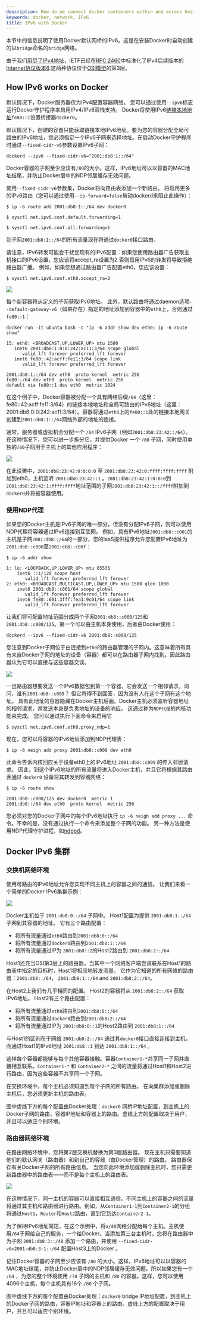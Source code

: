 ```yaml
---
description: How do we connect docker containers within and across hosts ?
keywords: docker, network, IPv6
title: IPv6 with Docker
---
```


本节中的信息说明了使用Docker默认网桥的IPv6。这是在安装Docker时自动创建的以`bridge`命名的`bridge`网络。

由于我们[用尽了IPv4地址](http://en.wikipedia.org/wiki/IPv4_address_exhaustion)，IETF已经在[RFC 2460](http://en.wikipedia.org/wiki/IPv6)中标准化了IPv4后续版本的[Internet协议版本6](http://en.wikipedia.org/wiki/IPv6).这两种协议位于[OSI模型](http://en.wikipedia.org/wiki/OSI_model)的第3层。

## How IPv6 works on Docker

默认情况下，Docker服务器仅为IPv4配置容器网络。 您可以通过使用`--ipv6`标志运行Docker守护程序来启用IPv4/IPv6双栈支持。 Docker将使用IPv6[链接本地地址](http://en.wikipedia.org/wiki/Link-local_address)`fe80::1`设置桥接器`docker0`。

默认情况下，创建的容器只能获取链接本地IPv6地址。要为您的容器分配全局可路由的IPv6地址，您必须指定一个IPv6子网来选择地址。在启动Docker守护程序时通过`--fixed-cidr-v6`参数设置IPv6子网：

```
dockerd --ipv6 --fixed-cidr-v6="2001:db8:1::/64"
```

Docker容器的子网至少应该有`/80`的大小。这样，IPv6地址可以以容器的MAC地址结尾，并防止Docker层中的NDP邻居缓存无效问题。

使用`--fixed-cidr-v6`参数集，Docker将向路由表添加一个新路由。 将启用更多的IPv6路由（您可以通过使用`--ip-forward=false`启动dockerd来阻止此操作）：

```
$ ip -6 route add 2001:db8:1::/64 dev docker0

$ sysctl net.ipv6.conf.default.forwarding=1

$ sysctl net.ipv6.conf.all.forwarding=1
```

到子网`2001:db8:1::/64`的所有流量现在将通过`docker0`接口路由。

请注意，IPv6转发可能会干扰您现有的IPv6配置：如果您使用路由器广告获取主机接口的IPv6设置，您应该将accept_ra设置为2.否则启用IPv6的转发将导致拒绝路由器广播。 例如，如果您想通过路由器广告配置eth0，您应该设置：

```
$ sysctl net.ipv6.conf.eth0.accept_ra=2
```

![](images/ipv6_basic_host_config.svg)

每个新容器将从定义的子网获取IPv6地址。 此外，默认路由将通过daemon选项`--default-gateway-v6`（如果存在）指定的地址添加到容器中的`eth0`上，否则通过`fe80::1`：

```
docker run -it ubuntu bash -c "ip -6 addr show dev eth0; ip -6 route show"

15: eth0: <BROADCAST,UP,LOWER_UP> mtu 1500
   inet6 2001:db8:1:0:0:242:ac11:3/64 scope global
      valid_lft forever preferred_lft forever
   inet6 fe80::42:acff:fe11:3/64 scope link
      valid_lft forever preferred_lft forever

2001:db8:1::/64 dev eth0  proto kernel  metric 256
fe80::/64 dev eth0  proto kernel  metric 256
default via fe80::1 dev eth0  metric 1024
```

在这个例子中，Docker容器被分配一个具有网络后缀`/64`（这里：fe80::42:acff:fe11:3/64）的链接本地地址和全局可路由的IPv6地址（这里：2001:db8:0:0:242:ac11:3/64）。容器将通过`eth0`上的`fe80::1`处的链接本地网关创建到`2001:db8:1::/64`网络外部的地址的连接。

通常，服务器或虚拟机会分配一个 `/64` IPv6子网（例如`2001:db8:23:42::/64`）。 在这种情况下，您可以进一步拆分它，并提供Docker 一个 `/80` 子网，同时使用单独的`/80`子网用于主机上的其他应用程序：

![](images/ipv6_slash64_subnet_config.svg)

在此设置中，`2001:db8:23:42:0:0:0:0` 至 `2001:db8:23:42:0:ffff:ffff:ffff` 附加到eth0，主机监听 `2001:db8:23:42::1` 。`2001:db8:23:42:1:0:0:0`到`2001:db8:23:42:1:ffff:ffff`地址范围的子网`2001:db8:23:42:1::/ffff`附加到`docker0`并将被容器使用。

### 使用NDP代理

如果您的Docker主机是IPv6子网的唯一部分，但没有分配IPv6子网，则可以使用NDP代理将容器通过IPv6连接到互联网。 例如，具有IPv6地址`2001:db8::c001`的主机是子网`2001:db8::/64`的一部分，您的IaaS提供程序允许您配置IPv6地址为`2001:db8::c000`至`2001:db8::c00f`：
```
$ ip -6 addr show

1: lo: <LOOPBACK,UP,LOWER_UP> mtu 65536
    inet6 ::1/128 scope host
       valid_lft forever preferred_lft forever
2: eth0: <BROADCAST,MULTICAST,UP,LOWER_UP> mtu 1500 qlen 1000
    inet6 2001:db8::c001/64 scope global
       valid_lft forever preferred_lft forever
    inet6 fe80::601:3fff:fea1:9c01/64 scope link
       valid_lft forever preferred_lft forever
```

让我们将可配置地址范围分成两个子网`2001:db8::c000/125`和`2001:db8::c008/125`。第一个可以由主机本身使用，后者由Docker使用：

```
dockerd --ipv6 --fixed-cidr-v6 2001:db8::c008/125
```

您注意到Docker子网位于由连接到`eth0`的路由器管理的子网内。这意味着所有具有来自Docker子网的地址的设备（容器）都可以在路由器子网内找到。因此路由器认为它可以直接与这些容器交谈。

![](images/ipv6_ndp_proxying.svg)

一旦路由器想要发送一个IPv6数据包到第一个容器，它会发送一个相邻请求，询问，谁有`2001:db8::c009`？ 但它将得不到回答，因为没有人在这个子网有这个地址。 具有此地址的容器隐藏在Docker主机后面。Docker主机必须监听容器地址的相邻请求，并发送本身是负责地址的设备的响应。 这通过称为`NDP代理`的内核功能来完成。 您可以通过执行下面命令来启用它

```
$ sysctl net.ipv6.conf.eth0.proxy_ndp=1
```

现在，您可以将容器的IPv6地址添加到NDP代理表：

```
$ ip -6 neigh add proxy 2001:db8::c009 dev eth0
```

此命令告诉内核回应关于设备eth0上的IPv6地址 `2001:db8::c009` 的传入邻居请求。 因此，到这个IPv6地址的所有流量将进入Docker主机，并且它将根据其路由表通过 `docker0` 设备将其转发到容器网络：
```
$ ip -6 route show

2001:db8::c008/125 dev docker0  metric 1
2001:db8::/64 dev eth0  proto kernel  metric 256
```

您必须对您的Docker子网中的每个IPv6地址执行 `ip -6 neigh add proxy ...` 命令。不幸的是，没有通过执行一个命令来添加整个子网的功能。 另一种方法是使用NDP代理守护进程，如[ndppd](https://github.com/DanielAdolfsson/ndppd)。

## Docker IPv6 集群

### 交换机网络环境
使用可路由的IPv6地址允许您实现不同主机上的容器之间的通信。 让我们来看一个简单的Docker IPv6集群示例：

![](images/ipv6_switched_network_example.svg)

Docker主机位于 `2001:db8:0::/64` 子网中。 Host1配置为提供 `2001:db8:1::/64` 子网到其容器的地址。 它有三个路由配置：

- 将所有流量通过`eth0`路由到`2001:db8:0::/64`
- 将所有流量通过`docker0`路由到`2001:db8:1::/64`
- 将所有流量通过IP为 `2001:db8::2`的Host2路由到 `2001:db8:2::/64`

Host1还充当OSI第3层上的路由器。当其中一个网络客户端尝试联系在Host1的路由表中指定的目标时，Host1将相应地转发流量。 它作为它知道的所有网络的路由器：`2001:db8::/64`， `2001:db8:1::/64` and `2001:db8:2::/64`。

在Host2上我们有几乎相同的配置。 Host2的容器将从 `2001:db8:2::/64` 获取IPv6地址。 Host2有三个路由配置：

- 将所有流量通过`eth0`路由到`2001:db8:0::/64`
- 将所有流量通过`docker0`路由到`2001:db8:2::/64`
- 将所有流量通过IP为 `2001:db8:0::1`的Host2路由到 `2001:db8:1::/64`

与Host1的区别在于网络 `2001:db8:2::/64` 通过其`docker0`接口直接连接到主机，而通过Host1的IPv6地址 `2001:db8::1` 到达 `2001:db8:1::/64` 。

这样每个容器都能够与每个其他容器接触。容器`Container1-*`共享同一子网并直接相互联系。`Container1-*` 和 `Container2-*` 之间的流量将通过Host1和Host2进行路由，因为这些容器不共享同一个子网。

在交换环境中，每个主机必须知道到每个子网的所有路由。 在向集群添加或删除主机后，您必须更新主机的路由表。

图中虚线下方的每个配置由Docker处理：`docker0` 网桥IP地址配置，到主机上的Docker子网的路由，容器IP地址和容器上的路由。虚线上方的配置取决于用户，并且可以适应个别环境。

### 路由器网络环境
在路由网络环境中，您将第2层交换机替换为第3层路由器。 现在主机只需要知道他们的默认网关（路由器）和到自己的容器（由Docker管理）的路由。 路由器保存有关Docker子网的所有路由信息。 当您向此环境添加或删除主机时，您只需更新路由器中的路由表——而不是每个主机上的路由表。

![](images/ipv6_routed_network_example.svg)

在这种情况下，同一主机的容器可以直接相互通信。不同主机上的容器之间的流量将通过其主机和路由器进行路由。例如，从`Container1-1`到`Container2-1`的分组将通过`Host1`，`Router`和`Host2`路由，直到它到达`Container2-1`。

为了保持IPv6地址简短，在这个示例中，将`a/48`网络分配给每个主机。主机使用`/64`子网给自己的服务，一个给Docker。当添加第三台主机时，您将在路由器中为子网 `2001:db8:3::/48` 添加一个路由，并使用 `--fixed-cidr-v6=2001:db8:3:1::/64` 配置Host3上的Docker 。

记住Docker容器的子网至少应该有 `/80` 的大小。这样，IPv6地址可以以容器的MAC地址结尾，并防止Docker层中的NDP邻居缓存无效问题。所以如果您有一个 `/64` ，为您的整个环境使用 `/78` 子网的主机和 `/80` 的容器。这样，您可以使用4096个主机，每个主机具有16个 `/80` 个子网。

图中虚线下方的每个配置由Docker处理：`docker0` bridge IP地址配置，到主机上的Docker子网的路由，容器IP地址和容器上的路由。虚线上方的配置取决于用户，并且可以适应个别环境。
